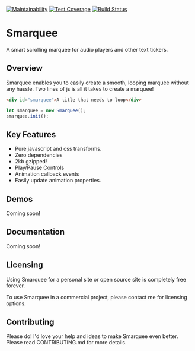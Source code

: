 [![Maintainability](https://api.codeclimate.com/v1/badges/98e882574aabe5a4a64a/maintainability)](https://codeclimate.com/github/BuddyLReno/smarquee/maintainability)
[![Test Coverage](https://api.codeclimate.com/v1/badges/98e882574aabe5a4a64a/test_coverage)](https://codeclimate.com/github/BuddyLReno/smarquee/test_coverage)
[![Build Status](https://travis-ci.org/BuddyLReno/smarquee.svg?branch=master)](https://travis-ci.org/BuddyLReno/smarquee)

# Smarquee

A smart scrolling marquee for audio players and other text tickers.

## Overview

Smarquee enables you to easily create a smooth, looping marquee without any hassle. Two lines of js is all it takes to create a marquee!

```html
<div id="smarquee">A title that needs to loop</div>
```

```javascript
let smarquee = new Smarquee();
smarquee.init();
```

## Key Features

- Pure javascript and css transforms.
- Zero dependencies
- 2kb gzipped!
- Play/Pause Controls
- Animation callback events
- Easily update animation properties.

## Demos

Coming soon!

## Documentation

Coming soon!

## Licensing

Using Smarquee for a personal site or open source site is completely free forever.

To use Smarquee in a commercial project, please contact me for licensing options.

## Contributing

Please do! I'd love your help and ideas to make Smarquee even better. Please read CONTRIBUTING.md for more details.
